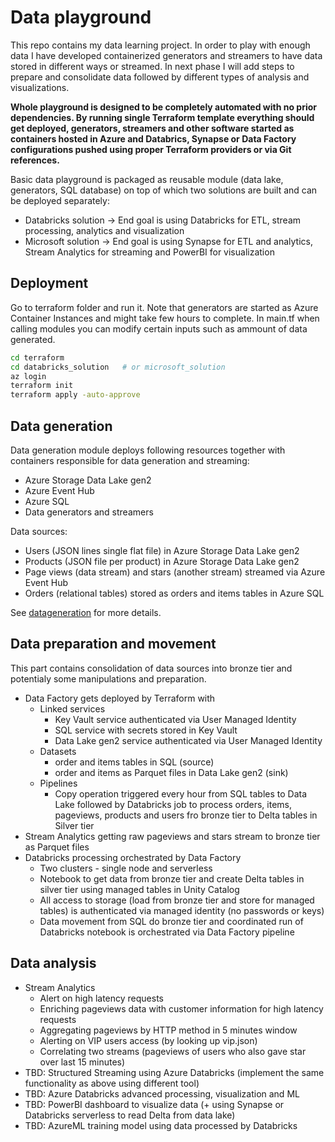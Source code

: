 # Data playground
This repo contains my data learning project. In order to play with enough data I have developed containerized generators and streamers to have data stored in different ways or streamed. In next phase I will add steps to prepare and consolidate data followed by different types of analysis and visualizations.

**Whole playground is designed to be completely automated with no prior dependencies. By running single Terraform template everything should get deployed, generators, streamers and other software started as containers hosted in Azure and Databrics, Synapse or Data Factory configurations pushed using proper Terraform providers or via Git references.**

Basic data playground is packaged as reusable module (data lake, generators, SQL database) on top of which two solutions are built and can be deployed separately:
- Databricks solution -> End goal is using Databricks for ETL, stream processing, analytics and visualization
- Microsoft solution -> End goal is using Synapse for ETL and analytics, Stream Analytics for streaming and PowerBI for visualization

## Deployment
Go to terraform folder and run it. Note that generators are started as Azure Container Instances and might take few hours to complete. In main.tf when calling modules you can modify certain inputs such as ammount of data generated.

```bash
cd terraform
cd databricks_solution   # or microsoft_solution
az login
terraform init
terraform apply -auto-approve
```

## Data generation
Data generation module deploys following resources together with containers responsible for data generation and streaming:
- Azure Storage Data Lake gen2
- Azure Event Hub
- Azure SQL
- Data generators and streamers

Data sources:
- Users (JSON lines single flat file) in Azure Storage Data Lake gen2
- Products (JSON file per product) in Azure Storage Data Lake gen2
- Page views (data stream) and stars (another stream) streamed via Azure Event Hub
- Orders (relational tables) stored as orders and items tables in Azure SQL

See [datageneration](datageneration/datageneration.md) for more details.

## Data preparation and movement
This part contains consolidation of data sources into bronze tier and potentialy some manipulations and preparation.

- Data Factory gets deployed by Terraform with
  - Linked services
    - Key Vault service authenticated via User Managed Identity
    - SQL service with secrets stored in Key Vault
    - Data Lake gen2 service authenticated via User Managed Identity
  - Datasets
    - order and items tables in SQL (source)
    - order and items as Parquet files in Data Lake gen2 (sink)
  - Pipelines
    - Copy operation triggered every hour from SQL tables to Data Lake followed by Databricks job to process orders, items, pageviews, products and users fro bronze tier to Delta tables in Silver tier
- Stream Analytics getting raw pageviews and stars stream to bronze tier as Parquet files
- Databricks processing orchestrated by Data Factory
  - Two clusters - single node and serverless
  - Notebook to get data from bronze tier and create Delta tables in silver tier using managed tables in Unity Catalog
  - All access to storage (load from bronze tier and store for managed tables) is authenticated via managed identity (no passwords or keys)
  - Data movement from SQL do bronze tier and coordinated run of Databricks notebook is orchestrated via Data Factory pipeline
  
## Data analysis
- Stream Analytics
  - Alert on high latency requests
  - Enriching pageviews data with customer information for high latency requests
  - Aggregating pageviews by HTTP method in 5 minutes window
  - Alerting on VIP users access (by looking up vip.json)
  - Correlating two streams (pageviews of users who also gave star over last 15 minutes)
- TBD: Structured Streaming using Azure Databricks (implement the same functionality as above using different tool)
- TBD: Azure Databricks advanced processing, visualization and ML
- TBD: PowerBI dashboard to visualize data (+ using Synapse or Databricks serverless to read Delta from data lake)
- TBD: AzureML training model using data processed by Databricks
